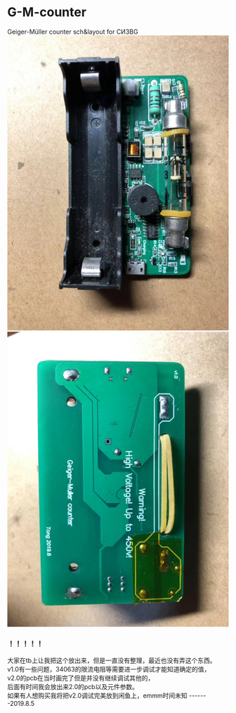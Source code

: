 # G-M-counter
Geiger-Müller counter sch&amp;layout for СИ3BG
 ![image](https://github.com/huhu6608/G-M-counter/raw/master/a.jpg)
 ![image](https://github.com/huhu6608/G-M-counter/raw/master/b.jpg)


### ！！！！！
大家在tb上让我把这个放出来，但是一直没有整理，最近也没有弄这个东西。<br>
v1.0有一些问题，34063的限流电阻等需要进一步调试才能知道确定的值，<br>
v2.0的pcb在当时画完了但是并没有继续调试其他的，<br>
后面有时间我会放出来2.0的pcb以及元件参数。<br>
如果有人想购买我将把v2.0调试完美放到闲鱼上，emmm时间未知    -------2019.8.5
